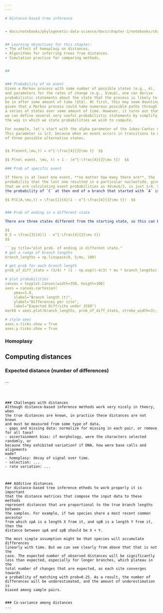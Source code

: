 ```yaml
---
---

# Distance-based tree inference


- docs/notebooks/phylogenetic-data-science/docs/chapter-1/notebooks/chapter-11.ipynb#Expected-number-of-differences


## Learning objectives for this chapter:
- The effect of homoplasy on distances.
- Algorithms for inferring trees from distances.
- Simulation practice for comparing methods.


## 


### Probability of no event
Given a Markov process with some number of possible states (e.g., 4), 
and parameters for the rates of change (e.g., $\mu$), one can derive
probabilistic statements about the state that the process is likely to 
be in after some amount of time ($t$). At first, this may seem daunting, 
given that a Markov process could take numerous possible paths through
a series of states over some amount of time. However, it turns out that
we can define several very useful probabilistic statements by simplifying
the way in which we state probabilities we wish to compute.

For example, let's start with the alpha parameter of the Jukes-Cantor model.
This parameter is 1/3, because when an event occurs in transitions to one
of three possible alternative states. 


$$ P(event,\mu,t) = e^{-\frac{4}{3}\mu t}  $$

$$ P(no\ event, \mu, t) = 1 - (e^{-\frac{4}{3}\mu t})  $$

### Prob of specific event

If there is at least one event, **no matter how many there are**, the 
probability that the last one resulted in a particular nucleotide, given 
that we are calculating event probabilities as 4$\mu$/3, is just 1/4. So, 
the probability of `C` at then end of a branch that started with `A` is:

$$ P(C|A,\mu,t) = \frac{1}{4}(1 - e^{-\frac{4}{3}\mu t})  $$


### Prob of ending in a different state

There are three states different from the starting state, so this can be calculated as:

$$
D_S = \frac{3}{4}(1 - e^{-\frac{4}{3}\mu t})
$$

```py title="plot prob. of ending in different state."
# get a range of branch lengths
branch_lengths = np.linspace(0, 5/mu, 100)

# get prob for each branch length
prob_of_diff_state = (3/4) * (1 - np.exp((-4/3) * mu * branch_lengths))

# plot probabilities
canvas = toyplot.Canvas(width=350, height=300)
axes = canvas.cartesian(
	ymax=1.0, 
	xlabel="Branch length (t)", 
	ylabel="Differences per site", 
    label="Expected Diff/site under JC69")
mark0 = axes.plot(branch_lengths, prob_of_diff_state, stroke_width=3);

# style axes
axes.x.ticks.show = True
axes.y.ticks.show = True
```

### Homoplasy


## Computing distances
### Expected distance (number of differences)
...
```



### Challenges with distances
Although distance-based inference methods work very nicely in theory, when
the true distances are known, in practice these distances are not known 
and must be measured from some type of data.    
- gaps and missing data: normalize for missing in each pair, or remove for all taxa?
- ascertainment bias: if morphology, were the characters selected randomly, or
because they exhibited variation? if DNA, how were base calls and alignments 
made?
- homoplasy: decay of signal over time.
- selection: ...
- rate variation: ...



### Additive distances
For distance-based tree inference ethods to work properly it is important 
that the distance matrices that compose the input data to these methods 
represent distances that are proportional to the true branch lengths between
the samples. For example, if two species share a most recent common ancestor
from which spA is a length X from it, and spB is a length Y from it, then the
distance between spA and spB should be X + Y. 

The most simple assumption might be that species will accumulate differences
linearly with time. But we can see clearly from above that that is not the
case. The expected number of observed distances will be significantly
less than expected, especially for longer branches, which plateau in the
total number of changes that are expected, as each site converges towards
a probablity of matching with prob=0.25. As a result, the number of 
differences will be underestimated, and the amount of underestimation is 
biased among sample pairs.


### Co-variance among distances
...

